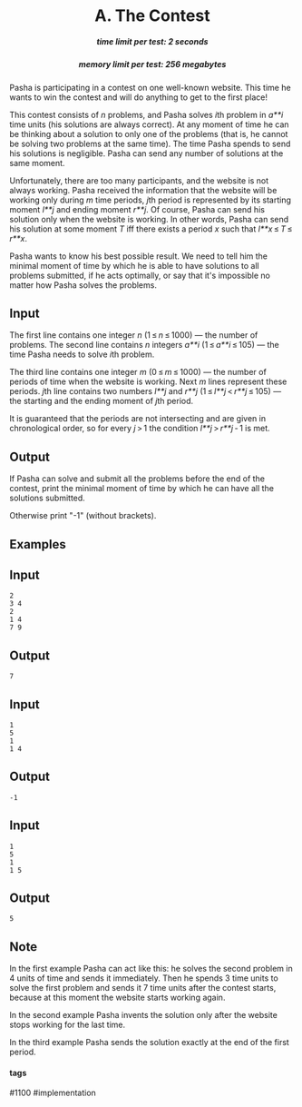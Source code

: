 <h1 style='text-align: center;'> A. The Contest</h1>

<h5 style='text-align: center;'>time limit per test: 2 seconds</h5>
<h5 style='text-align: center;'>memory limit per test: 256 megabytes</h5>

Pasha is participating in a contest on one well-known website. This time he wants to win the contest and will do anything to get to the first place!

This contest consists of *n* problems, and Pasha solves *i*th problem in *a**i* time units (his solutions are always correct). At any moment of time he can be thinking about a solution to only one of the problems (that is, he cannot be solving two problems at the same time). The time Pasha spends to send his solutions is negligible. Pasha can send any number of solutions at the same moment.

Unfortunately, there are too many participants, and the website is not always working. Pasha received the information that the website will be working only during *m* time periods, *j*th period is represented by its starting moment *l**j* and ending moment *r**j*. Of course, Pasha can send his solution only when the website is working. In other words, Pasha can send his solution at some moment *T* iff there exists a period *x* such that *l**x* ≤ *T* ≤ *r**x*.

Pasha wants to know his best possible result. We need to tell him the minimal moment of time by which he is able to have solutions to all problems submitted, if he acts optimally, or say that it's impossible no matter how Pasha solves the problems.

## Input

The first line contains one integer *n* (1 ≤ *n* ≤ 1000) — the number of problems. The second line contains *n* integers *a**i* (1 ≤ *a**i* ≤ 105) — the time Pasha needs to solve *i*th problem.

The third line contains one integer *m* (0 ≤ *m* ≤ 1000) — the number of periods of time when the website is working. Next *m* lines represent these periods. *j*th line contains two numbers *l**j* and *r**j* (1 ≤ *l**j* < *r**j* ≤ 105) — the starting and the ending moment of *j*th period.

It is guaranteed that the periods are not intersecting and are given in chronological order, so for every *j* > 1 the condition *l**j* > *r**j* - 1 is met.

## Output

If Pasha can solve and submit all the problems before the end of the contest, print the minimal moment of time by which he can have all the solutions submitted.

Otherwise print "-1" (without brackets).

## Examples

## Input


```
2  
3 4  
2  
1 4  
7 9  

```
## Output


```
7  

```
## Input


```
1  
5  
1  
1 4  

```
## Output


```
-1  

```
## Input


```
1  
5  
1  
1 5  

```
## Output


```
5  

```
## Note

In the first example Pasha can act like this: he solves the second problem in 4 units of time and sends it immediately. Then he spends 3 time units to solve the first problem and sends it 7 time units after the contest starts, because at this moment the website starts working again.

In the second example Pasha invents the solution only after the website stops working for the last time.

In the third example Pasha sends the solution exactly at the end of the first period.



#### tags 

#1100 #implementation 